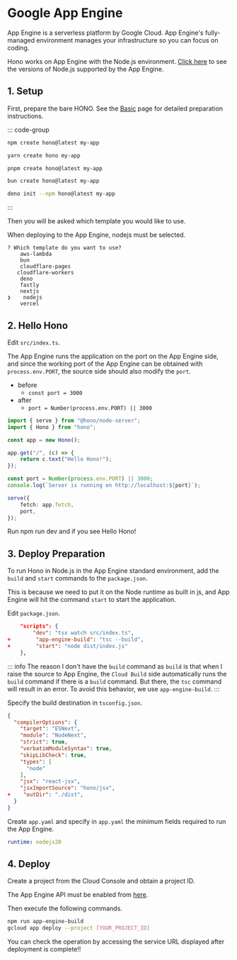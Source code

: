 # Google App Engine

App Engine is a serverless platform by Google Cloud.
App Engine's fully-managed environment manages your infrastructure so you can focus on coding.

Hono works on App Engine with the Node.js environment.
[Click here](https://cloud.google.com/appengine/docs/standard/lifecycle/support-schedule?hl=ja#nodejs) to see the versions of Node.js supported by the App Engine.

## 1. Setup

First, prepare the bare HONO. See the [Basic](https://hono.dev/docs/getting-started/basic) page for detailed preparation instructions.

::: code-group

```sh [npm]
npm create hono@latest my-app
```

```sh [yarn]
yarn create hono my-app
```

```sh [pnpm]
pnpm create hono@latest my-app
```

```sh [bun]
bun create hono@latest my-app
```

```sh [deno]
deno init --npm hono@latest my-app
```

:::

Then you will be asked which template you would like to use.

When deploying to the App Engine, nodejs must be selected.

```
? Which template do you want to use?
    aws-lambda
    bun
    cloudflare-pages
   cloudflare-workers
    deno
    fastly
    nextjs
❯    nodejs
    vercel
```

## 2. Hello Hono

Edit `src/index.ts`.

The App Engine runs the application on the port on the App Engine side, and since the working port of the App Engine can be obtained with `process.env.PORT`, the source side should also modify the `port`.

- before
  - `const port = 3000`
- after
  - `port = Number(process.env.PORT) || 3000`

```ts:src/index.ts
import { serve } from "@hono/node-server";
import { Hono } from "hono";

const app = new Hono();

app.get("/", (c) => {
    return c.text("Hello Hono!");
});

const port = Number(process.env.PORT) || 3000;
console.log(`Server is running on http://localhost:${port}`);

serve({
    fetch: app.fetch,
    port,
});
```

Run npm run dev and if you see Hello Hono!

## 3. Deploy Preparation

To run Hono in Node.js in the App Engine standard environment, add the `build` and `start` commands to the `package.json`.

This is because we need to put it on the Node runtime as built in js, and App Engine will hit the command `start` to start the application.

Edit `package.json`.

```package.json
    "scripts": {
        "dev": "tsx watch src/index.ts",
+        "app-engine-build": "tsc --build",
+        "start": "node dist/index.js"
    },
```

::: info
The reason I don't have the `build` command as `build` is that when I raise the source to App Engine, the `Cloud Build` side automatically runs the `build` command if there is a `build` command.
But there, the `tsc` command will result in an error. To avoid this behavior, we use `app-engine-build`.
:::

Specify the build destination in `tsconfig.json`.

```tsconfig.json
{
  "compilerOptions": {
    "target": "ESNext",
    "module": "NodeNext",
    "strict": true,
    "verbatimModuleSyntax": true,
    "skipLibCheck": true,
    "types": [
      "node"
    ],
    "jsx": "react-jsx",
    "jsxImportSource": "hono/jsx",
+    "outDir": "./dist",
  }
}
```

Create `app.yaml` and specify in `app.yaml` the minimum fields required to run the App Engine.

```app.yaml
runtime: nodejs20
```

## 4. Deploy

Create a project from the Cloud Console and obtain a project ID.

The App Engine API must be enabled from [here](https://cloud.google.com/build/docs/deploying-builds/deploy-appengine?hl=ja).

Then execute the following commands.

```sh
npm run app-engine-build
gcloud app deploy --project [YOUR_PROJECT_ID]
```

You can check the operation by accessing the service URL displayed after deployment is complete!!